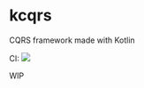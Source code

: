 # kcqrs
CQRS framework made with Kotlin

CI: ![](https://api.travis-ci.org/RamonAranda/kcqrs.svg?branch=master)

WIP
